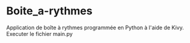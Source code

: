 # Boite_a-rythmes

Application de boîte à rythmes programmée en Python à l'aide de Kivy. 
Executer le fichier main.py
